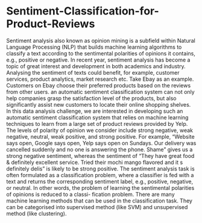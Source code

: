# Sentiment-Classification-for-Product-Reviews
Sentiment analysis also known as opinion mining is a subfield within Natural Language Processing (NLP) that builds machine learning algorithms to classify a text according to the sentimental polarities of opinions it contains, e.g., positive or negative. In recent year, sentiment analysis has become a topic of great interest and development in both academics and industry. Analysing the sentiment of texts could benefit, for example, customer services, product analytics, market research etc. Take Ebay as an example. Customers on Ebay choose their preferred products based on the reviews from other users. an automatic sentiment classification system can not only help companies grasp the satisfaction level of the products, but also significantly assist new customers to locate their online shopping shelves. In this data analysis challenge, we are interested in developing such an automatic sentiment classification system that relies on machine learning techniques to learn from a large set of product reviews provided by Yelp. The levels of polarity of opinion we consider include strong negative, weak negative, neutral, weak positive, and strong positive. For example, “Website says open, Google says open, Yelp says open on Sundays. Our delivery was cancelled suddenly and no one is answering the phone. Shame” gives us a strong negative sentiment, whereas the sentiment of “They have great food &amp; definitely excellent service. Tried their mochi mango flavored and it s definitely delis” is likely to be strong positive. The sentiment analysis task is often formulated as a classification problem, where a classifier is fed with a text and returns the corresponding sentiment label, e.g., positive, negative, or neutral. In other words, the problem of learning the sentimental polarities of opinions is reduced to a classi- fication problem. There are many machine learning methods that can be used in the classification task. They can be categorised into supervised method (like SVM) and unsupervised method (like clustering).
